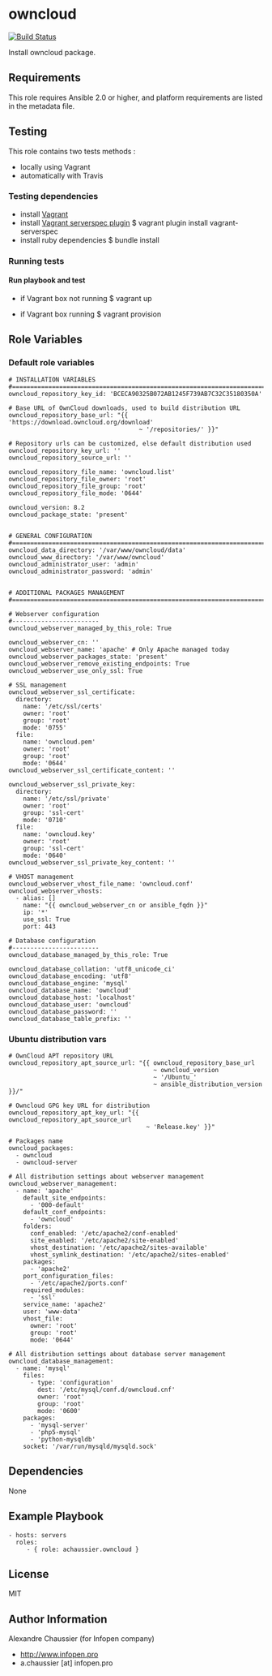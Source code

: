 # owncloud

[![Build Status](https://travis-ci.org/infOpen/ansible-role-owncloud.svg?branch=master)](https://travis-ci.org/infOpen/ansible-role-owncloud)

Install owncloud package.

## Requirements

This role requires Ansible 2.0 or higher,
and platform requirements are listed in the metadata file.

## Testing

This role contains two tests methods :
- locally using Vagrant
- automatically with Travis

### Testing dependencies
- install [Vagrant](https://www.vagrantup.com)
- install [Vagrant serverspec plugin](https://github.com/jvoorhis/vagrant-serverspec)
    $ vagrant plugin install vagrant-serverspec
- install ruby dependencies
    $ bundle install

### Running tests

#### Run playbook and test

- if Vagrant box not running
    $ vagrant up

- if Vagrant box running
    $ vagrant provision

## Role Variables

### Default role variables

    # INSTALLATION VARIABLES
    #==========================================================================
    owncloud_repository_key_id: 'BCECA90325B072AB1245F739AB7C32C35180350A'

    # Base URL of OwnCloud downloads, used to build distribution URL
    owncloud_repository_base_url: "{{ 'https://download.owncloud.org/download'
                                        ~ '/repositories/' }}"

    # Repository urls can be customized, else default distribution used
    owncloud_repository_key_url: ''
    owncloud_repository_source_url: ''

    owncloud_repository_file_name: 'owncloud.list'
    owncloud_repository_file_owner: 'root'
    owncloud_repository_file_group: 'root'
    owncloud_repository_file_mode: '0644'

    owncloud_version: 8.2
    owncloud_package_state: 'present'


    # GENERAL CONFIGURATION
    #==========================================================================
    owncloud_data_directory: '/var/www/owncloud/data'
    owncloud_www_directory: '/var/www/owncloud'
    owncloud_administrator_user: 'admin'
    owncloud_administrator_password: 'admin'


    # ADDITIONAL PACKAGES MANAGEMENT
    #==========================================================================

    # Webserver configuration
    #------------------------
    owncloud_webserver_managed_by_this_role: True

    owncloud_webserver_cn: ''
    owncloud_webserver_name: 'apache' # Only Apache managed today
    owncloud_webserver_packages_state: 'present'
    owncloud_webserver_remove_existing_endpoints: True
    owncloud_webserver_use_only_ssl: True

    # SSL management
    owncloud_webserver_ssl_certificate:
      directory:
        name: '/etc/ssl/certs'
        owner: 'root'
        group: 'root'
        mode: '0755'
      file:
        name: 'owncloud.pem'
        owner: 'root'
        group: 'root'
        mode: '0644'
    owncloud_webserver_ssl_certificate_content: ''

    owncloud_webserver_ssl_private_key:
      directory:
        name: '/etc/ssl/private'
        owner: 'root'
        group: 'ssl-cert'
        mode: '0710'
      file:
        name: 'owncloud.key'
        owner: 'root'
        group: 'ssl-cert'
        mode: '0640'
    owncloud_webserver_ssl_private_key_content: ''

    # VHOST management
    owncloud_webserver_vhost_file_name: 'owncloud.conf'
    owncloud_webserver_vhosts:
      - alias: []
        name: "{{ owncloud_webserver_cn or ansible_fqdn }}"
        ip: '*'
        use_ssl: True
        port: 443

    # Database configuration
    #------------------------
    owncloud_database_managed_by_this_role: True

    owncloud_database_collation: 'utf8_unicode_ci'
    owncloud_database_encoding: 'utf8'
    owncloud_database_engine: 'mysql'
    owncloud_database_name: 'owncloud'
    owncloud_database_host: 'localhost'
    owncloud_database_user: 'owncloud'
    owncloud_database_password: ''
    owncloud_database_table_prefix: ''

### Ubuntu distribution vars

    # OwnCloud APT repository URL
    owncloud_repository_apt_source_url: "{{ owncloud_repository_base_url
                                            ~ owncloud_version
                                            ~ '/Ubuntu_'
                                            ~ ansible_distribution_version }}/"

    # Owncloud GPG key URL for distribution
    owncloud_repository_apt_key_url: "{{ owncloud_repository_apt_source_url
                                          ~ 'Release.key' }}"

    # Packages name
    owncloud_packages:
      - owncloud
      - owncloud-server

    # All distribution settings about webserver management
    owncloud_webserver_management:
      - name: 'apache'
        default_site_endpoints:
          - '000-default'
        default_conf_endpoints:
          - 'owncloud'
        folders:
          conf_enabled: '/etc/apache2/conf-enabled'
          site_enabled: '/etc/apache2/site-enabled'
          vhost_destination: '/etc/apache2/sites-available'
          vhost_symlink_destination: '/etc/apache2/sites-enabled'
        packages:
          - 'apache2'
        port_configuration_files:
          - '/etc/apache2/ports.conf'
        required_modules:
          - 'ssl'
        service_name: 'apache2'
        user: 'www-data'
        vhost_file:
          owner: 'root'
          group: 'root'
          mode: '0644'

    # All distribution settings about database server management
    owncloud_database_management:
      - name: 'mysql'
        files:
          - type: 'configuration'
            dest: '/etc/mysql/conf.d/owncloud.cnf'
            owner: 'root'
            group: 'root'
            mode: '0600'
        packages:
          - 'mysql-server'
          - 'php5-mysql'
          - 'python-mysqldb'
        socket: '/var/run/mysqld/mysqld.sock'

## Dependencies

None

## Example Playbook

    - hosts: servers
      roles:
         - { role: achaussier.owncloud }

## License

MIT

## Author Information

Alexandre Chaussier (for Infopen company)
- http://www.infopen.pro
- a.chaussier [at] infopen.pro

